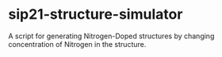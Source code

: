 # sip21-structure-simulator
A script for generating Nitrogen-Doped structures by changing concentration of Nitrogen in the structure.
